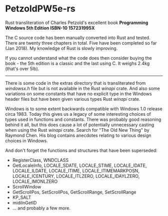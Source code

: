 # PetzoldPW5e-rs
Rust transliteration of Charles Petzold's excellent book **Programming Windows 
5th Edition ISBN-10 157231995X**

The C source code has been manually converted into Rust and tested. There are 
twenty three chapters in total. Five have been completed so far (Jan 2018). My 
knowledge of Rust is slowly improving.

If you cannot understand what the code does then consider buying the book - 
the 5th edition is a classic and the last using C. It weighs 2.4kg (that's over 
5lb).

___


There is some code in the extras directory that is transliterated from 
*windowsx.h* file but is not available in the Rust *winapi* crate. And also 
some variations on some constants that have no explicit type in the 
Windows header files but have been given various types Rust *winapi* crate.

Windows is to some extent backwards compatible with Windows 1.0 release 
circa 1983. Today this gives us a legacy of some interesting choices of types used 
in functions and constants. There was probably good reasoning behind it all,
but this does cause
a lot of potentially unnecessary casting when using the Rust *winapi* crate. Search for
"The Old New Thing" by Raymond Chen. His blog contains anecdotes relating to various
design choices in Windows.

And don't forget the functions and structures that have been superseded:

- RegisterClass, WNDCLASS
- GetLocaleInfo, LOCALE_SDATE, LOCALE_STIME, LOCALE_IDATE, LOCALE_ILDATE, LOCALE_ITIME, LOCALE_ITIMEMARKPOSN, LOCALE_ICENTURY, LOCALE_ITLZERO, LOCALE_IDAYLZERO, LOCALE_IMONLZERO
- ScrollWindow
- GetScrollPos, SetScrollPos, GetScrollRange, SetScrollRange
- KP_SALT
- midiInGetID
- ... and probably a few more.
